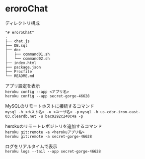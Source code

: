 eroroChat
===================

ディレクトリ構成

    "# eroroChat" 
    .
    ├── chat.js
    ├── DB.sql
    ├── doc
    │   ├── command01.sh
    │   └── command02.sh
    ├── index.html
    ├── package.json
    ├── Procfile
    └── README.md



アプリ設定を表示  
`heroku config --app <アプリ名>`  
`heroku config --app secret-gorge-46628`  

MySQLのリモートホストに接続するコマンド  
`mysql -h <ホスト名> -u <ユーザ名> -p`
`mysql -h us-cdbr-iron-east-03.cleardb.net -u bac9292c240c4a -p`

herokuのリモートレポジトリを追加するコマンド  
`heroku git:remote -a <herokuアプリ名>`  
`heroku git:remote -a secret-gorge-46628`  

ログをリアルタイムで表示  
`heroku logs --tail --app secret-gorge-46628`  

